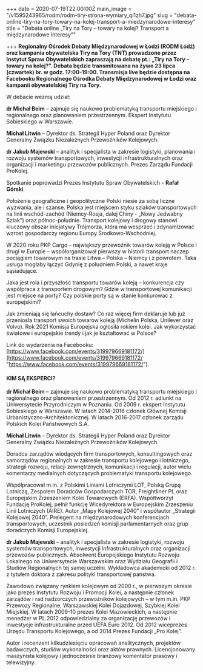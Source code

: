 +++
date = 2020-07-19T22:00:00Z
main_image = "/v1595243965/rodm/rodm-tiry-strona-wymiary_qi1zh7.jpg"
slug = "debata-online-tiry-na-tory-towary-na-kolej-transport-a-miedzynarodowe-interesy"
title = "Debata online „Tiry na Tory – towary na kolej? Transport a międzynarodowe interesy”"

+++
**Regionalny Ośrodek Debaty Międzynarodowej w Łodzi (RODM Łódź) oraz kampania obywatelska Tiry na Tory (TNT) prowadzone przez Instytut Spraw Obywatelskich zapraszają na debatę pt.: „Tiry na Tory – towary na kolej?”. Debata będzie transmitowana na żywo 23 lipca (czwartek) br. w godz. 17:00-19:00. Transmisja live będzie dostępna na Facebooku Regionalnego Ośrodka Debaty Międzynarodowej w Łodzi oraz kampanii obywatelskiej Tiry na Tory.**

W debacie wezmą udział:

**dr Michał Beim** – zajmuje się naukowo problematyką transportu miejskiego i regionalnego oraz planowaniem przestrzennym. Ekspert Instytutu Sobieskiego w Warszawie. 

**Michał Litwin** – Dyrektor ds. Strategii Hyper Poland oraz Dyrektor Generalny Związku Niezależnych Przewoźników Kolejowych.

**dr Jakub Majewski** – analityk i specjalista w zakresie logistyki, planowania i rozwoju systemów transportowych, inwestycji infrastrukturalnych oraz organizacji i marketingu przewozów publicznych. Prezes Zarządu Fundacji ProKolej.

Spotkanie poprowadzi Prezes Instytutu Spraw Obywatelskich – **Rafał Górski**.

Położenie geograficzne i geopolityczne Polski niesie za sobą liczne wyzwania, ale i szanse. Polska jest miejscem styku szlaków transportowych na linii wschód-zachód (Niemcy-Rosja, dalej Chiny - „Nowy Jedwabny Szlak”) oraz północ-południe. Transport kolejowy i drogowy stanowi kluczowy obszar inicjatywy Trójmorza, która ma wesprzeć i zdynamizować wzrost gospodarczy regionu Europy Środkowo-Wschodniej.

W 2020 roku PKP Cargo – największy przewoźnik towarów koleją w Polsce i drugi w Europie – współorganizował pierwszy w historii transport naczep pociągiem towarowym na trasie Litwa – Polska – Niemcy i z powrotem. Taka usługa mogłaby łączyć Gdynię z południem Polski, a nawet kraje sąsiadujące.

Jaka jest rola i przyszłość transportu towarów koleją – konkurencja czy współpraca z transportem drogowym? Gdzie w transportowej komunikacji jest miejsce na porty? Czy polskie porty są w stanie konkurować z europejskimi?

Jak zmieniają się łańcuchy dostaw? Co raz więcej firm deklaruje lub już przeniosła transport swoich towarów koleją (Michelin Polska, Unilever oraz Volvo). Rok 2021 Komisja Europejska ogłosiła rokiem kolei. Jak wykorzystać światowe i europejskie trendy i jak je kształtować w Polsce?

Link do wydarzenia na Facebooku: [https://www.facebook.com/events/319979669181172/](https://www.facebook.com/events/319979669181172/ "https://www.facebook.com/events/319979669181172/").

#### KIM SĄ EKSPERCI?

**dr Michał Beim** – zajmuje się naukowo problematyką transportu miejskiego i regionalnego oraz planowaniem przestrzennym. Od 2012 r. adiunkt na Uniwersytecie Przyrodniczym w Poznaniu. Od 2009 r. ekspert Instytutu Sobieskiego w Warszawie. W latach 2014-2016 członek Głównej Komisji Urbanistyczno-Architektonicznej. W latach 2016-2017 członek zarządu Polskich Kolei Państwowych S.A.

**Michał Litwin** – Dyrektor ds. Strategii Hyper Poland oraz Dyrektor Generalny Związku Niezależnych Przewoźników Kolejowych.

Doradca zarządów wiodących firm transportowych, konsultingowych oraz samorządów regionalnych w zakresie transportu kolejowego i lotniczego, strategii rozwoju, relacji zewnętrznych, komunikacji i regulacji, autor wielu komentarzy medialnych dotyczących problematyki transportu kolejowego.

Współpracował m.in. z Polskimi Liniami Lotniczymi LOT, Polską Grupą Lotniczą, Zespołem Doradców Gospodarczych TOR, Freightliner PL oraz Europejskim Zrzeszeniem Kolei Towarowych (ERFA). Współtworzył Fundację ProKolej, pełnił funkcję Wicedyrektora w Europejskim Zrzeszeniu Linii Lotniczych (AIRE). Autor „Mapy Kolejowej 2040” i współautor „Strategii Kolejowej 2040”. Prelegent na międzynarodowych konferencjach transportowych, uczestnik posiedzeń komisji parlamentarnych oraz grup doradczych Komisji Europejskiej.

**dr Jakub Majewski** – analityk i specjalista w zakresie logistyki, rozwoju systemów transportowych, inwestycji infrastrukturalnych oraz organizacji przewozów publicznych. Absolwent Europejskiego Instytutu Rozwoju Lokalnego na Uniwersytecie Warszawskim oraz Wydziału Geografii i Studiów Regionalnych tej samej uczelni. Wykładowca akademicki od 2012 r. z tytułem doktora z zakresu polityki transportowej państwa.

Zawodowo związany rynkiem kolejowym od 2000 r., w pierwszym okresie jako prezes Instytutu Rozwoju i Promocji Kolei, a następnie członek zarządów i rad nadzorczych przewoźników kolejowych – w tym m.in. PKP Przewozy Regionalne, Warszawskiej Kolei Dojazdowej, Szybkiej Kolei Miejskiej. W latach 2009-10 prezes Kolei Mazowieckich, a następnie menedżer w PL.2012 odpowiedzialny za organizację przewozów i inwestycje infrastrukturalne przed UEFA Euro 2012. Od 2012 wiceprezes Urzędu Transportu Kolejowego, a od 2014 Prezes Fundacji „Pro Kolej”.

Autor i recenzent kilkudziesięciu opracowań analitycznych, projektów badawczych, studiów wykonalności oraz aktów prawnych. Licencjonowany maszynista kolejowy i jednocześnie branżowy komentator prasowy i telewizyjny.